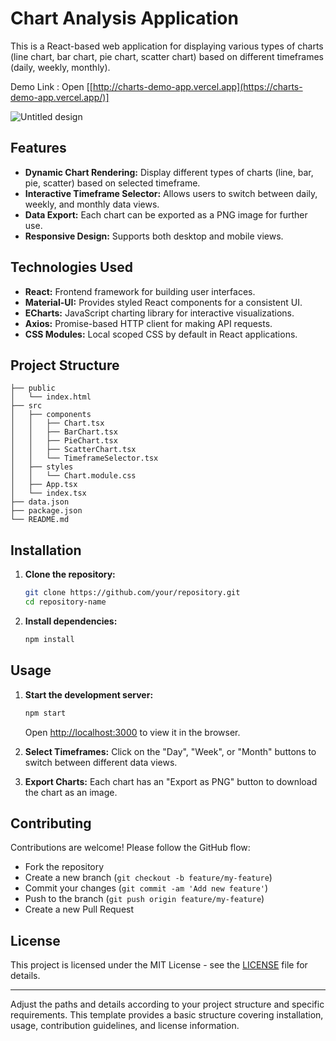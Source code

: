
# Chart Analysis Application

This is a React-based web application for displaying various types of charts (line chart, bar chart, pie chart, scatter chart) based on different timeframes (daily, weekly, monthly).

Demo Link : Open [[http://charts-demo-app.vercel.app](https://charts-demo-app.vercel.app/)]

![Untitled design](https://github.com/kaliprasadkunche/ChartsDemoApp/assets/113325469/9b9f0966-80c7-415d-880e-cd9621d54f56)


## Features

- **Dynamic Chart Rendering:** Display different types of charts (line, bar, pie, scatter) based on selected timeframe.
- **Interactive Timeframe Selector:** Allows users to switch between daily, weekly, and monthly data views.
- **Data Export:** Each chart can be exported as a PNG image for further use.
- **Responsive Design:** Supports both desktop and mobile views.

## Technologies Used

- **React:** Frontend framework for building user interfaces.
- **Material-UI:** Provides styled React components for a consistent UI.
- **ECharts:** JavaScript charting library for interactive visualizations.
- **Axios:** Promise-based HTTP client for making API requests.
- **CSS Modules:** Local scoped CSS by default in React applications.

## Project Structure

```
├── public
│   └── index.html
├── src
│   ├── components
│   │   ├── Chart.tsx
│   │   ├── BarChart.tsx
│   │   ├── PieChart.tsx
│   │   ├── ScatterChart.tsx
│   │   └── TimeframeSelector.tsx
│   ├── styles
│   │   └── Chart.module.css
│   ├── App.tsx
│   └── index.tsx
├── data.json
├── package.json
└── README.md
```

## Installation

1. **Clone the repository:**
   ```bash
   git clone https://github.com/your/repository.git
   cd repository-name
   ```

2. **Install dependencies:**
   ```bash
   npm install
   ```

## Usage

1. **Start the development server:**
   ```bash
   npm start
   ```
   Open [http://localhost:3000](http://localhost:3000) to view it in the browser.

2. **Select Timeframes:**
   Click on the "Day", "Week", or "Month" buttons to switch between different data views.

3. **Export Charts:**
   Each chart has an "Export as PNG" button to download the chart as an image.

## Contributing

Contributions are welcome! Please follow the GitHub flow:
- Fork the repository
- Create a new branch (`git checkout -b feature/my-feature`)
- Commit your changes (`git commit -am 'Add new feature'`)
- Push to the branch (`git push origin feature/my-feature`)
- Create a new Pull Request

## License

This project is licensed under the MIT License - see the [LICENSE](LICENSE) file for details.

---

Adjust the paths and details according to your project structure and specific requirements. This template provides a basic structure covering installation, usage, contribution guidelines, and license information.
